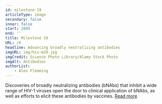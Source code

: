 ```yaml
---
id: milestone-19
articleType: image
secondary: false
inner: false
start: 2009 
end: ''
title: Milestone 19
URL: /#
headline: Advancing broadly neutralizing antibodies
imgURL: img/hiv-m19.jpg
imgCredit: Science Photo Library/Alamy Stock Photo
imgAlt: Antibodies
authorList:
    - Alex Flemming
---
```

Discoveries of broadly neutralizing antibodies (bNAbs) that inhibit a wide range of HIV-1 viruses open the door to clinical application of bNAbs, as well as efforts to elicit these antibodies by vaccines. <a href="#">Read more</a>